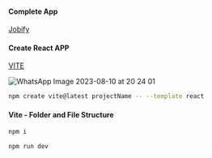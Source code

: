 #### Complete App

[Jobify](https://jobify.live/)

#### Create React APP

[VITE](https://vitejs.dev/guide/)

![WhatsApp Image 2023-08-10 at 20 24 01](https://github.com/Prasannaverse13/Jobify-HR/assets/116105281/2b50b52c-9c1c-4604-87e3-8c8db6ab35b0)

```sh
npm create vite@latest projectName -- --template react
```

#### Vite - Folder and File Structure

```sh
npm i
```

```sh
npm run dev
```

